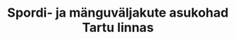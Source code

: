 ---
schema: default
title: Spordi- ja mänguväljakute asukohad Tartu linnas
notes: Spordi- ja mänguväljakute asukohad Tartu linnas
department: Vaba aeg ja kultuur
category:
  - Goverment services
resources:
  - url: 'https://gis.tartulv.ee/arcgis/services/Haljastus/MV_SV_uus/MapServer?wsdl'
    format: XML
    name: Spordi- ja mänguväljakute asukohad Tartu linnas
licence: 'https://creativecommons.org/licenses/by-sa/3.0/ee/legalcode'
date_issued: ''
date_modified: ''
organization: Tartu Linnavalitsus
maintainer_name: Hüite Bergmann
maintainer_email: Hyite.Bergmann@raad.tartu.ee
maintainer_phone: ''
update_rate: Vastavalt vajadusele
---